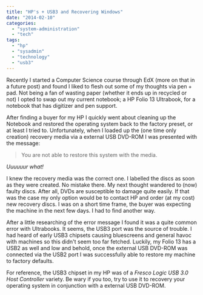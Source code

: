 ```yaml
---
title: "HP's + USB3 and Recovering Windows"
date: "2014-02-10"
categories: 
  - "system-administration"
  - "tech"
tags: 
  - "hp"
  - "sysadmin"
  - "technology"
  - "usb3"
---
```


Recently I started a Computer Science course through EdX (more on that in a future post) and found I liked to flesh out some of my thoughts via pen + pad. Not being a fan of wasting paper (whether it ends up in recycled or not) I opted to swap out my current notebook; a HP Folio 13 Ultrabook, for a notebook that has digitizer and pen support.

After finding a buyer for my HP I quickly went about cleaning up the Notebook and restored the operating system back to the factory preset, or at least I tried to. Unfortunately, when I loaded up the (one time only creation) recovery media via a external USB DVD-ROM I was presented with the message:

> You are not able to restore this system with the media.

_Uuuuuur what!_

I knew the recovery media was the correct one. I labelled the discs as soon as they were created. No mistake there. My next thought wandered to (now) faulty discs. After all, DVDs are susceptible to damage quite easily. If that was the case my only option would be to contact HP and order (at my cost) new recovery discs. I was on a short time frame, the buyer was expecting the machine in the next few days. I had to find another way.

After a little researching of the error message I found it was a quite common error with Ultrabooks. It seems, the USB3 port was the source of trouble. I had heard of early USB3 chipsets causing bluescreens and general havoc with machines so this didn't seem too far fetched. Luckily, my Folio 13 has a USB2 as well and low and behold, once the external USB DVD-ROM was connected via the USB2 port I was successfully able to restore my machine to factory defaults.

For reference, the USB3 chipset in my HP was of a _Fresco Logic USB 3.0 Host Controller_ variety. Be wary if you too, try to use it to recovery your operating system in conjunction with a external USB DVD-ROM.
